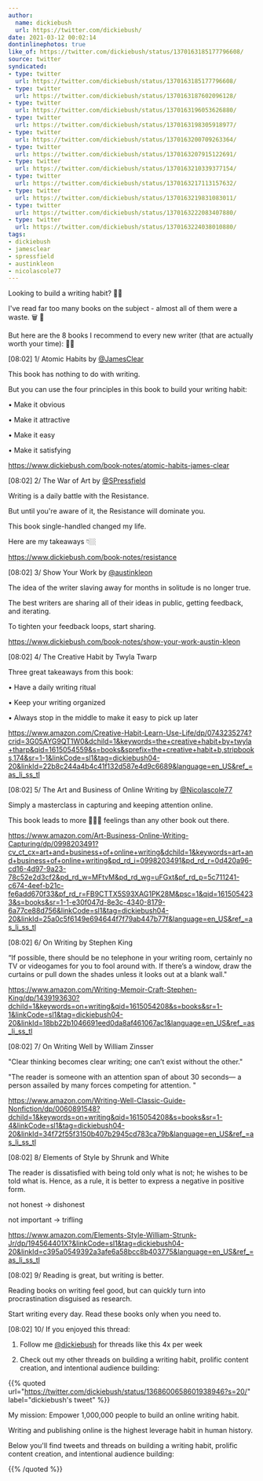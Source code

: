 ```yaml
---
author:
  name: dickiebush
  url: https://twitter.com/dickiebush/
date: 2021-03-12 00:02:14
dontinlinephotos: true
like_of: https://twitter.com/dickiebush/status/1370163185177796608/
source: twitter
syndicated:
- type: twitter
  url: https://twitter.com/dickiebush/status/1370163185177796608/
- type: twitter
  url: https://twitter.com/dickiebush/status/1370163187602096128/
- type: twitter
  url: https://twitter.com/dickiebush/status/1370163196053626880/
- type: twitter
  url: https://twitter.com/dickiebush/status/1370163198305918977/
- type: twitter
  url: https://twitter.com/dickiebush/status/1370163200709263364/
- type: twitter
  url: https://twitter.com/dickiebush/status/1370163207915122691/
- type: twitter
  url: https://twitter.com/dickiebush/status/1370163210339377154/
- type: twitter
  url: https://twitter.com/dickiebush/status/1370163217113157632/
- type: twitter
  url: https://twitter.com/dickiebush/status/1370163219831083011/
- type: twitter
  url: https://twitter.com/dickiebush/status/1370163222083407880/
- type: twitter
  url: https://twitter.com/dickiebush/status/1370163224038010880/
tags:
- dickiebush
- jamesclear
- spressfield
- austinkleon
- nicolascole77
---
```


Looking to build a writing habit? ✍🏼



I've read far too many books on the subject - almost all of them were a waste. 🗑 🚮



But here are the 8 books I recommend to every new writer (that are actually worth your time): 🧵📖

<time id="1370163187602096128">[08:02]</time> 1/ Atomic Habits by [@JamesClear](https://twitter.com/JamesClear/) 



This book has nothing to do with writing.



But you can use the four principles in this book to build your writing habit:



• Make it obvious

• Make it attractive

• Make it easy

• Make it satisfying



https://www.dickiebush.com/book-notes/atomic-habits-james-clear

<time id="1370163196053626880">[08:02]</time> 2/ The War of Art by [@SPressfield](https://twitter.com/SPressfield/) 



Writing is a daily battle with the Resistance.



But until you're aware of it, the Resistance will dominate you.



This book single-handled changed my life.



Here are my takeaways 👇🏼



https://www.dickiebush.com/book-notes/resistance

<time id="1370163198305918977">[08:02]</time> 3/ Show Your Work by [@austinkleon](https://twitter.com/austinkleon/) 



The idea of the writer slaving away for months in solitude is no longer true.



The best writers are sharing all of their ideas in public, getting feedback, and iterating.



To tighten your feedback loops, start sharing.



https://www.dickiebush.com/book-notes/show-your-work-austin-kleon

<time id="1370163200709263364">[08:02]</time> 4/ The Creative Habit by Twyla Twarp



Three great takeaways from this book:



• Have a daily writing ritual

• Keep your writing organized 

• Always stop in the middle to make it easy to pick up later



https://www.amazon.com/Creative-Habit-Learn-Use-Life/dp/0743235274?crid=3G05AYG9QT1W0&dchild=1&keywords=the+creative+habit+by+twyla+tharp&qid=1615054559&s=books&sprefix=the+creative+habit+b,stripbooks,174&sr=1-1&linkCode=sl1&tag=dickiebush04-20&linkId=22b8c244a4b4c41f132d587e4d9c6689&language=en_US&ref_=as_li_ss_tl

<time id="1370163207915122691">[08:02]</time> 5/ The Art and Business of Online Writing by [@Nicolascole77](https://twitter.com/Nicolascole77/) 



Simply a masterclass in capturing and keeping attention online.



This book leads to more 🤯🤯🤯 feelings than any other book out there.



https://www.amazon.com/Art-Business-Online-Writing-Capturing/dp/0998203491?cv_ct_cx=art+and+business+of+online+writing&dchild=1&keywords=art+and+business+of+online+writing&pd_rd_i=0998203491&pd_rd_r=0d420a96-cd16-4d97-9a23-78c52e2d3cf2&pd_rd_w=MFtvM&pd_rd_wg=uFGxt&pf_rd_p=5c711241-c674-4eef-b21c-fe6add670f33&pf_rd_r=FB9CTTX5S93XAG1PK28M&psc=1&qid=1615054233&s=books&sr=1-1-e30f047d-8e3c-4340-8179-6a77ce88d756&linkCode=sl1&tag=dickiebush04-20&linkId=25a0c5f6149e694644f7f79ab447b77f&language=en_US&ref_=as_li_ss_tl

<time id="1370163210339377154">[08:02]</time> 6/ On Writing by Stephen King



“If possible, there should be no telephone in your writing room, certainly no TV or videogames for you to fool around with. If there’s a window, draw the curtains or pull down the shades unless it looks out at a blank wall."



https://www.amazon.com/Writing-Memoir-Craft-Stephen-King/dp/1439193630?dchild=1&keywords=on+writing&qid=1615054208&s=books&sr=1-1&linkCode=sl1&tag=dickiebush04-20&linkId=18bb22b1046691eed0da8af461067ac1&language=en_US&ref_=as_li_ss_tl

<time id="1370163217113157632">[08:02]</time> 7/ On Writing Well by William Zinsser



"Clear thinking becomes clear writing; one can’t exist without the other."



"The reader is someone with an attention span of about 30 seconds— a person assailed by many forces competing for attention. "



https://www.amazon.com/Writing-Well-Classic-Guide-Nonfiction/dp/0060891548?dchild=1&keywords=on+writing&qid=1615054208&s=books&sr=1-4&linkCode=sl1&tag=dickiebush04-20&linkId=34f72f55f3150b407b2945cd783ca79b&language=en_US&ref_=as_li_ss_tl

<time id="1370163219831083011">[08:02]</time> 8/ Elements of Style by Shrunk and White



The reader is dissatisfied with being told only what is not; he wishes to be told what is. Hence, as a rule, it is better to express a negative in positive form.



not honest -&gt; dishonest



not important -&gt; trifling



https://www.amazon.com/Elements-Style-William-Strunk-Jr/dp/194564401X?&linkCode=sl1&tag=dickiebush04-20&linkId=c395a0549392a3afe6a58bcc8b403775&language=en_US&ref_=as_li_ss_tl

<time id="1370163222083407880">[08:02]</time> 9/ Reading is great, but writing is better.



Reading books on writing feel good, but can quickly turn into procrastination disguised as research.



Start writing every day. Read these books only when you need to.

<time id="1370163224038010880">[08:02]</time> 10/ If you enjoyed this thread:



1. Follow me [@dickiebush](https://twitter.com/dickiebush/) for threads like this 4x per week



2. Check out my other threads on building a writing habit, prolific content creation, and intentional audience building: 





{{% quoted url="https://twitter.com/dickiebush/status/1368600658601938946?s=20/" label="dickiebush's tweet" %}}

My mission: Empower 1,000,000 people to build an online writing habit.



Writing and publishing online is the highest leverage habit in human history.



Below you'll find tweets and threads on building a writing habit, prolific content creation, and intentional audience building:

{{% /quoted %}}